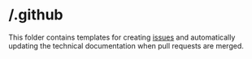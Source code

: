 # /.github

This folder contains templates for creating [issues](https://github.com/NorESMhub/noresm-land-sites-platform/issues) and automatically updating the technical documentation when pull requests are merged.  
